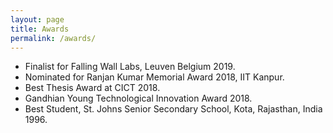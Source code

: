 ```yaml
---
layout: page
title: Awards
permalink: /awards/
---
```

* Finalist for Falling Wall Labs, Leuven Belgium 2019.
* Nominated for Ranjan Kumar Memorial Award 2018, IIT Kanpur.
* Best Thesis Award at CICT 2018.
* Gandhian Young Technological Innovation Award 2018.
* Best Student, St. Johns Senior Secondary School, Kota, Rajasthan, India 1996.

